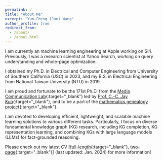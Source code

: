 ```yaml
---
permalink: /
title: "About Me"
excerpt: "Yun-Cheng (Joe) Wang"
author_profile: true
redirect_from: 
  - /about/
  - /about.html
---
```


I am currently an machine learning engineering at Apple working on Siri. 
Previously, I was a research scientist at Yahoo Search, working on query understanding and whole-page optimization.

I obtained my Ph.D. in Electrical and Computer Engineering from University 
of Southern California (USC) in 2023, and my B.S. in Electrical Engineering 
from National Taiwan University (NTU) in 2019. 

I am proud and fortunate to be the 171st Ph.D. from the
[Media Communication Lab](https://mcl.usc.edu/){:target="_blank"} led by 
[Prof. C.-C. Jay Kuo](https://viterbi.usc.edu/directory/faculty/Kuo/Chung-Chieh){:target="_blank"}, and to be a part of the
[mathematics genealogy project](https://genealogy.math.ndsu.nodak.edu/id.php?id=305226){:target="_blank"}.

I am devoted to developing efficient, lightweight, and scalable machine learning
solutions to various different tasks.
Particularly, I focus on diverse fundamental knowledge graph (KG)
research, including KG completion, KG representation 
learning, and combining KGs with large language models (LLMs) 
for fact-grounded reasoning. 

Please check out my latest CV [[full-length](../files/240904_full_v3.pdf){:target="_blank"}, [two-page](../files/240904_twoPage_v6.pdf){:target="_blank"}]
(last updated: Jan. 2024) for more information!

